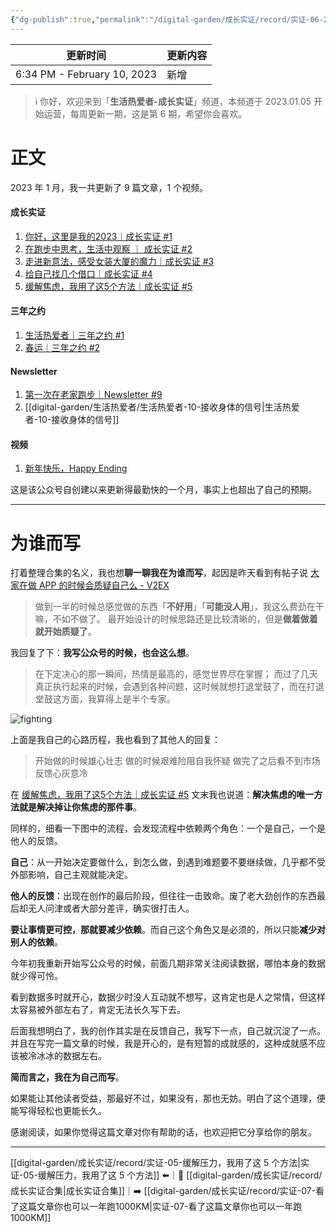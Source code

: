 ```yaml
---
{"dg-publish":true,"permalink":"/digital-garden/成长实证/record/实证-06-2023一月文章合集/"}
---
```



| 更新时间                        | 更新内容 |
| --------------------------- | ---- |
| 6:34 PM - February 10, 2023 | 新增   |


> ℹ️ 你好，欢迎来到「**生活热爱者-成长实证**」频道，本频道于 2023.01.05 开始运营，每周更新一期，这是第 6 期，希望你会喜欢。

# 正文

2023 年 1 月，我一共更新了 9 篇文章，1 个视频。

#### 成长实证 

1. [你好，这里是我的2023｜成长实证 #1](https://mp.weixin.qq.com/s?__biz=MzIxMzE0NzU0NQ==&mid=2650328569&idx=1&sn=c5c421e6f75900255ffa9db00855632c&chksm=8fb7270fb8c0ae1907843cbbb5e719c23ea0b8aaeb35cfd67a04fc35cd02646124b3477bfdd8&token=1236622767&lang=zh_CN#rd)
2. [在跑步中思考，生活中观察 ｜ 成长实证 #2](https://mp.weixin.qq.com/s?__biz=MzIxMzE0NzU0NQ==&mid=2650328587&idx=1&sn=dbbf4661cb9af35c496ea5c737cf2b7b&chksm=8fb724fdb8c0adeb5215c3c6b56d6244044e998f8044ac4fbccf60104a6330bedf2a4e2d7b34&token=1236622767&lang=zh_CN#rd)
3. [走进新意法，感受女装大厦的魔力｜成长实证 #3](https://mp.weixin.qq.com/s?__biz=MzIxMzE0NzU0NQ==&mid=2650328608&idx=1&sn=886c6af7de2044d34094a06299831938&chksm=8fb724d6b8c0adc02dfbe617bbda757ff9ed775a17585793e74ea2573db7f772a0a8cecbf785&token=1236622767&lang=zh_CN#rd)
4. [给自己找几个借口｜成长实证 #4](https://mp.weixin.qq.com/s?__biz=MzIxMzE0NzU0NQ==&mid=2650328640&idx=1&sn=d8e21db83cbaf771a217f4afaa841337&chksm=8fb724b6b8c0ada0b0c66182bd09cb6945c76ca27e74c9c690d43164a3ca7f62b7f9051d0f7f&token=1236622767&lang=zh_CN#rd)
5. [缓解焦虑，我用了这5个方法｜成长实证 #5](https://mp.weixin.qq.com/s?__biz=MzIxMzE0NzU0NQ==&mid=2650328662&idx=1&sn=8b10d35ed642eec32005dfbebf84808d&chksm=8fb724a0b8c0adb6a30e1b55cb0e68a4675fbc32585ce0be532cd6088023d0bf49ae1cba43d3&token=1236622767&lang=zh_CN#rd)

#### 三年之约

1. [生活热爱者｜三年之约 #1](https://mp.weixin.qq.com/s?__biz=MzIxMzE0NzU0NQ==&mid=2650328594&idx=1&sn=598db23b48384bc0062d94abe7a64ee2&chksm=8fb724e4b8c0adf2d2458883f6a1edc9d37d6895677c13af71b6f0ba0c3c408a5dbce97cea24&token=1236622767&lang=zh_CN#rd)
2. [春运｜三年之约 #2](https://mp.weixin.qq.com/s?__biz=MzIxMzE0NzU0NQ==&mid=2650328653&idx=1&sn=b0783686e8c2400340631f60842b3b2f&chksm=8fb724bbb8c0adad9c6c5602aafa1b512fb5344fc45fa555f5efa989da5847bfdce0c27eb485&token=1236622767&lang=zh_CN#rd)

#### Newsletter

1. [第一次在老家跑步｜Newsletter #9](https://mp.weixin.qq.com/s?__biz=MzIxMzE0NzU0NQ==&mid=2650328628&idx=1&sn=5d48417569bc34ad0a43139eaa553435&chksm=8fb724c2b8c0add4854b07bfe73b432fab70f66f13fe59df8108d44771a17857ce3191a30b07&token=1236622767&lang=zh_CN#rd)
2. [[digital-garden/生活热爱者/生活热爱者-10-接收身体的信号\|生活热爱者-10-接收身体的信号]]

#### 视频

1. [新年快乐，Happy Ending](https://mp.weixin.qq.com/s?__biz=MzIxMzE0NzU0NQ==&mid=2650328630&idx=1&sn=0c4ac1f7da40094cd1ab0805d0148a19&chksm=8fb724c0b8c0add6e4dba82cb002ecd89fcf4e561b0b4e0326c267a32d6632a9f49447203bb2&token=1236622767&lang=zh_CN#rd)

这是该公众号自创建以来更新得最勤快的一个月，事实上也超出了自己的预期。

---

# 为谁而写

打着整理合集的名义，我也想**聊一聊我在为谁而写**，起因是昨天看到有帖子说 [大家在做 APP 的时候会质疑自己么 - V2EX](https://www.v2ex.com/t/913513#reply20)

> 做到一半的时候总感觉做的东西「**不好用**」「**可能没人用**」，我这么费劲在干嘛，不如不做了。
> 最开始设计的时候思路还是比较清晰的，但是**做着做着就开始质疑了**。

我回复了下：**我写公众号的时候，也会这么想**。

> 在下定决心的那一瞬间，热情是最高的，感觉世界尽在掌握；
> 而过了几天真正执行起来的时候，会遇到各种问题，这时候就想打退堂鼓了，而在打退堂鼓这方面，我算得上是半个专家。

![fighting](https://100-1258489360.cos.ap-shanghai.myqcloud.com/202302071357860.png)

上面是我自己的心路历程，我也看到了其他人的回复：

> 开始做的时候雄心壮志
> 做的时候艰难险阻自我怀疑
> 做完了之后看不到市场反馈心灰意冷

在 [缓解焦虑，我用了这5个方法｜成长实证 #5](https://mp.weixin.qq.com/s?__biz=MzIxMzE0NzU0NQ==&mid=2650328662&idx=1&sn=8b10d35ed642eec32005dfbebf84808d&chksm=8fb724a0b8c0adb6a30e1b55cb0e68a4675fbc32585ce0be532cd6088023d0bf49ae1cba43d3&token=1236622767&lang=zh_CN#rd) 文末我也说道：**解决焦虑的唯一方法就是解决掉让你焦虑的那件事**。

同样的，细看一下图中的流程，会发现流程中依赖两个角色：一个是自己，一个是他人的反馈。

**自己**：从一开始决定要做什么，到怎么做，到遇到难题要不要继续做，几乎都不受外部影响，自己主观就能决定。

**他人的反馈**：出现在创作的最后阶段，但往往一击致命。废了老大劲创作的东西最后却无人问津或者大部分差评，确实很打击人。

**要让事情更可控，那就要减少依赖**。而自己这个角色又是必须的，所以只能**减少对别人的依赖**。

今年初我重新开始写公众号的时候，前面几期非常关注阅读数据，哪怕本身的数据就少得可怜。

看到数据多时就开心，数据少时没人互动就不想写，这肯定也是人之常情，但这样太容易被外部左右了，肯定无法长久写下去。

后面我想明白了，我的创作其实是在反馈自己，我写下一点，自己就沉淀了一点。并且在写完一篇文章的时候，我是开心的，是有短暂的成就感的，这种成就感不应该被冷冰冰的数据左右。

**简而言之，我在为自己而写**。

如果能让其他读者受益，那最好不过，如果没有，那也无妨。明白了这个道理，便能写得轻松也更能长久。

感谢阅读，如果你觉得这篇文章对你有帮助的话，也欢迎把它分享给你的朋友。

---

[[digital-garden/成长实证/record/实证-05-缓解压力，我用了这 5 个方法\|实证-05-缓解压力，我用了这 5 个方法]] ⬅️｜📑 [[digital-garden/成长实证/record/成长实证合集\|成长实证合集]]｜➡️ [[digital-garden/成长实证/record/实证-07-看了这篇文章你也可以一年跑1000KM\|实证-07-看了这篇文章你也可以一年跑1000KM]]
